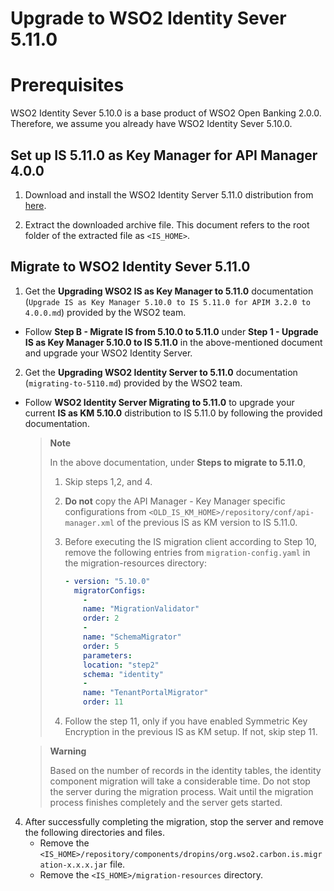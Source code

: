 # Upgrade to WSO2 Identity Sever 5.11.0

# Prerequisites

WSO2 Identity Sever 5.10.0 is a base product of WSO2 Open Banking 2.0.0. Therefore, we assume you already have WSO2 Identity Sever 5.10.0.

## Set up IS 5.11.0 as Key Manager for API Manager 4.0.0

   1. Download and install the WSO2 Identity Server 5.11.0 distribution from [here](https://wso2.com/identity-server/).

   2. Extract the downloaded archive file. This document refers to the root folder of the extracted file as `<IS_HOME>`.

## Migrate to WSO2 Identity Sever 5.11.0

1. Get the **Upgrading WSO2 IS as Key Manager to 5.11.0** documentation (`Upgrade IS as Key Manager 5.10.0 to IS 5.11.0 for APIM 3.2.0 to 4.0.0.md`) provided by the WSO2 team.

 - Follow **Step B - Migrate IS from 5.10.0 to 5.11.0** under **Step 1 - Upgrade IS as Key Manager 5.10.0 to IS 5.11.0** in the above-mentioned document and upgrade your WSO2 Identity Server.

2. Get the **Upgrading WSO2 Identity Server to 5.11.0** documentation (`migrating-to-5110.md`) provided by the WSO2 team.

 - Follow **WSO2 Identity Server Migrating to 5.11.0** to upgrade your current **IS as KM 5.10.0** distribution to IS 5.11.0 by following the provided documentation.
    
    >**Note**
    >
    >    In the above documentation, under **Steps to migrate to 5.11.0**,
    >
    >    1. Skip steps 1,2, and 4.
    >    2. **Do not** copy the API Manager - Key Manager specific configurations from 
    >       `<OLD_IS_KM_HOME>/repository/conf/api-manager.xml` of the previous IS as KM version to IS 5.11.0.
    >    
    >    3. Before executing the IS migration client according to Step 10, remove the following entries from 
              `migration-config.yaml` in the migration-resources directory:
    >
    >       ```yaml
    >       - version: "5.10.0"
    >         migratorConfigs:
    >           -
    >           name: "MigrationValidator"
    >           order: 2
    >           -
    >           name: "SchemaMigrator"
    >           order: 5
    >           parameters:
    >           location: "step2"
    >           schema: "identity"
    >           -
    >           name: "TenantPortalMigrator"
    >           order: 11
    >       ```
    > 
    >    4. Follow the step 11, only if you have enabled Symmetric Key Encryption in the previous IS as KM setup. If not, skip step 11.

    >**Warning**
    >
    >    Based on the number of records in the identity tables, the identity component migration will take a considerable time. 
        Do not stop the server during the migration process. Wait until the migration process finishes completely and the server gets started.

4. After successfully completing the migration, stop the server and remove the following directories and files.
     - Remove the `<IS_HOME>/repository/components/dropins/org.wso2.carbon.is.migration-x.x.x.jar` file.
     - Remove the `<IS_HOME>/migration-resources` directory.
